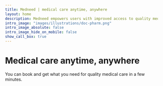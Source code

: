 ```yaml
---
title: Medneed | medical care anytime, anywhere
layout: home
description: Medneed empowers users with improved access to quality medical care when they need it and where they need it.
intro_image: "images/illustrations/doc-pharm.png"
intro_image_absolute: false
intro_image_hide_on_mobile: false
show_call_box: true
---
```


# Medical care anytime, anywhere

You can book and get what you need for quality medical care in a few minutes.